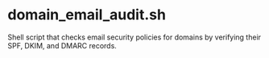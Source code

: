 # domain_email_audit.sh
Shell script that checks email security policies for domains by verifying their SPF, DKIM, and DMARC records.
